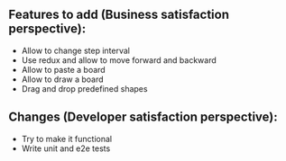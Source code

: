 















## Features to add (Business satisfaction perspective):
* Allow to change step interval
* Use redux and allow to move forward and backward
* Allow to paste a board
* Allow to draw a board
* Drag and drop predefined shapes

## Changes (Developer satisfaction perspective):
* Try to make it functional
* Write unit and e2e tests
